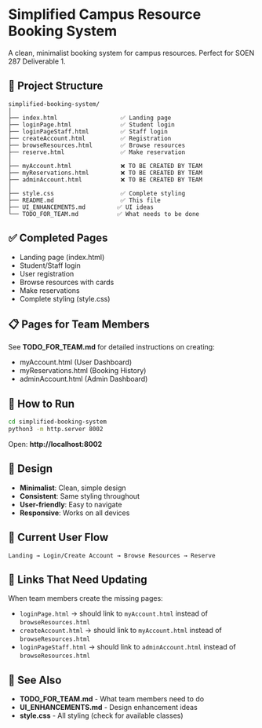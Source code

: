 # Simplified Campus Resource Booking System

A clean, minimalist booking system for campus resources. Perfect for SOEN 287 Deliverable 1.

## 📁 Project Structure

```
simplified-booking-system/
│
├── index.html                  ✅ Landing page
├── loginPage.html              ✅ Student login
├── loginPageStaff.html         ✅ Staff login
├── createAccount.html          ✅ Registration
├── browseResources.html        ✅ Browse resources
├── reserve.html                ✅ Make reservation
│
├── myAccount.html              ❌ TO BE CREATED BY TEAM
├── myReservations.html         ❌ TO BE CREATED BY TEAM
├── adminAccount.html           ❌ TO BE CREATED BY TEAM
│
├── style.css                   ✅ Complete styling
├── README.md                   ✅ This file
├── UI_ENHANCEMENTS.md         ✅ UI ideas
└── TODO_FOR_TEAM.md           ✅ What needs to be done
```

## ✅ Completed Pages

- Landing page (index.html)
- Student/Staff login
- User registration
- Browse resources with cards
- Make reservations
- Complete styling (style.css)

## 📋 Pages for Team Members

See **TODO_FOR_TEAM.md** for detailed instructions on creating:
- myAccount.html (User Dashboard)
- myReservations.html (Booking History)
- adminAccount.html (Admin Dashboard)

## 🚀 How to Run

```bash
cd simplified-booking-system
python3 -m http.server 8002
```

Open: **http://localhost:8002**

## 🎨 Design

- **Minimalist**: Clean, simple design
- **Consistent**: Same styling throughout
- **User-friendly**: Easy to navigate
- **Responsive**: Works on all devices

## 📝 Current User Flow

```
Landing → Login/Create Account → Browse Resources → Reserve
```

## 🔗 Links That Need Updating

When team members create the missing pages:
- `loginPage.html` → should link to `myAccount.html` instead of `browseResources.html`
- `createAccount.html` → should link to `myAccount.html` instead of `browseResources.html`
- `loginPageStaff.html` → should link to `adminAccount.html` instead of `browseResources.html`

## 📖 See Also

- **TODO_FOR_TEAM.md** - What team members need to do
- **UI_ENHANCEMENTS.md** - Design enhancement ideas
- **style.css** - All styling (check for available classes)
